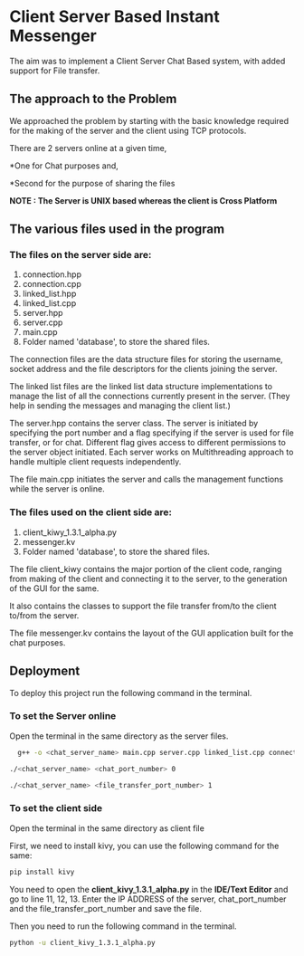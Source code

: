 
# Client Server Based Instant Messenger


The aim was to implement a Client Server Chat Based system, with added support for File transfer.


##  The approach to the Problem

We approached the problem by starting with the basic knowledge required for the making of the server and the client using TCP protocols.

There are 2 servers online at a given time,

*One for Chat purposes and,

*Second for the purpose of sharing the files

**NOTE : The Server is UNIX based whereas the client is Cross Platform**

## The various files used in the program

### The files on the server side are:

1. connection.hpp
2. connection.cpp
3. linked_list.hpp
4. linked_list.cpp
5. server.hpp
6. server.cpp
7. main.cpp
8. Folder named 'database', to store the shared files.

The connection files are the data structure files for storing the username, socket address and the file descriptors for the clients joining the server.

The linked list files are the linked list data structure implementations to manage the list of all the connections currently present in the server. (They help in sending the messages and managing the client list.)

The server.hpp contains the server class. The server is initiated by specifying the port number and a flag specifying if the server is used for file transfer, or for chat. Different flag gives access to different permissions to the server object initiated. Each server works on Multithreading approach to handle multiple client requests independently.

The file main.cpp initiates the server and calls the management functions while the server is online.
 
### The files used on the client side are:

1. client_kiwy_1.3.1_alpha.py
2. messenger.kv
3.  Folder named 'database', to store the shared files.

The file client_kiwy contains the major portion of the client code, ranging from making of the client and connecting it to the server, to the generation of the GUI for the same.

It also contains the classes to support the file transfer from/to the client to/from the server.

The file messenger.kv contains the layout of the GUI application built for the chat purposes.


## Deployment

To deploy this project run the following command in the terminal.

### To set the Server online

Open the terminal in the same directory as the server files.

```bash
  g++ -o <chat_server_name> main.cpp server.cpp linked_list.cpp connection.cpp
``` 

```bash
./<chat_server_name> <chat_port_number> 0
```

```bash
./<chat_server_name> <file_transfer_port_number> 1
```

### To set the client side 

Open the terminal in the same directory as client file

First, we need to install kivy, you can use the following command for the same:

```bash
pip install kivy
```
You need to open the **client_kivy_1.3.1_alpha.py** in the **IDE/Text Editor** and go to line 11, 12, 13. Enter the IP ADDRESS of the server, chat_port_number and the file_transfer_port_number and save the file.

Then you need to run the following command in the terminal.

```bash
python -u client_kivy_1.3.1_alpha.py
```
